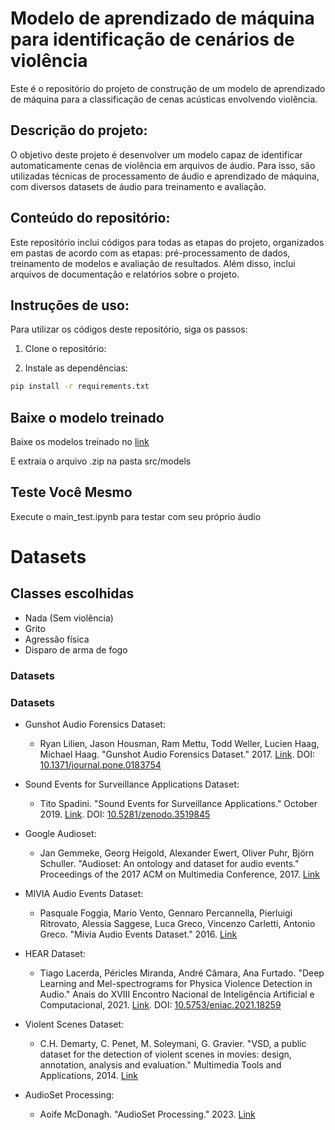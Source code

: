# Modelo de aprendizado de máquina para identificação de cenários de violência

Este é o repositório do projeto de construção de um modelo de aprendizado de máquina para a classificação de cenas acústicas envolvendo violência.

## Descrição do projeto:
O objetivo deste projeto é desenvolver um modelo capaz de identificar automaticamente cenas de violência em arquivos de áudio. Para isso, são utilizadas técnicas de processamento de áudio e aprendizado de máquina, com diversos datasets de áudio para treinamento e avaliação.

## Conteúdo do repositório:
Este repositório inclui códigos para todas as etapas do projeto, organizados em pastas de acordo com as etapas: pré-processamento de dados, treinamento de modelos e avaliação de resultados. Além disso, inclui arquivos de documentação e relatórios sobre o projeto.

## Instruções de uso:
Para utilizar os códigos deste repositório, siga os passos:

1. Clone o repositório:

2. Instale as dependências:
```bash
pip install -r requirements.txt
```

## Baixe o modelo treinado
Baixe os modelos treinado no [link](https://drive.google.com/drive/folders/1tdLO9I310XDlEV_5JDY-9zFNaZaYZpFU?usp=share_link
)

E extraia o arquivo .zip na pasta src/models

## Teste Você Mesmo
Execute o main_test.ipynb para testar com seu próprio áudio


# Datasets

## Classes escolhidas
   * Nada (Sem violência)
   * Grito
   * Agressão física
   * Disparo de arma de fogo
   

### Datasets

### Datasets

- Gunshot Audio Forensics Dataset:
  - Ryan Lilien, Jason Housman, Ram Mettu, Todd Weller, Lucien Haag, Michael Haag. "Gunshot Audio Forensics Dataset." 2017. [Link](http://cadreforensics.com/audio/). DOI: [10.1371/journal.pone.0183754](https://doi.org/10.1371/journal.pone.0183754)

- Sound Events for Surveillance Applications Dataset:
  - Tito Spadini. "Sound Events for Surveillance Applications." October 2019. [Link](https://doi.org/10.5281/zenodo.3519845). DOI: [10.5281/zenodo.3519845](https://doi.org/10.5281/zenodo.3519845)

- Google Audioset:
  - Jan Gemmeke, Georg Heigold, Alexander Ewert, Oliver Puhr, Björn Schuller. "Audioset: An ontology and dataset for audio events." Proceedings of the 2017 ACM on Multimedia Conference, 2017. [Link](https://research.google.com/audioset/)

- MIVIA Audio Events Dataset:
  - Pasquale Foggia, Mario Vento, Gennaro Percannella, Pierluigi Ritrovato, Alessia Saggese, Luca Greco, Vincenzo Carletti, Antonio Greco. "Mivia Audio Events Dataset." 2016. [Link](https://mivia.unisa.it/datasets/audio-analysis/mivia-audio-events/)

- HEAR Dataset:
  - Tiago Lacerda, Péricles Miranda, André Câmara, Ana Furtado. "Deep Learning and Mel-spectrograms for Physica Violence Detection in Audio." Anais do XVIII Encontro Nacional de Inteligência Artificial e Computacional, 2021. [Link](https://sol.sbc.org.br/index.php/eniac/article/view/18259). DOI: [10.5753/eniac.2021.18259](https://doi.org/10.5753/eniac.2021.18259)

- Violent Scenes Dataset:
  - C.H. Demarty, C. Penet, M. Soleymani, G. Gravier. "VSD, a public dataset for the detection of violent scenes in movies: design, annotation, analysis and evaluation." Multimedia Tools and Applications, 2014. [Link](https://www.interdigital.com/data_sets/violent-scenes-dataset)

- AudioSet Processing:
  - Aoife McDonagh. "AudioSet Processing." 2023. [Link](https://github.com/aoifemcdonagh/audioset-processing)



